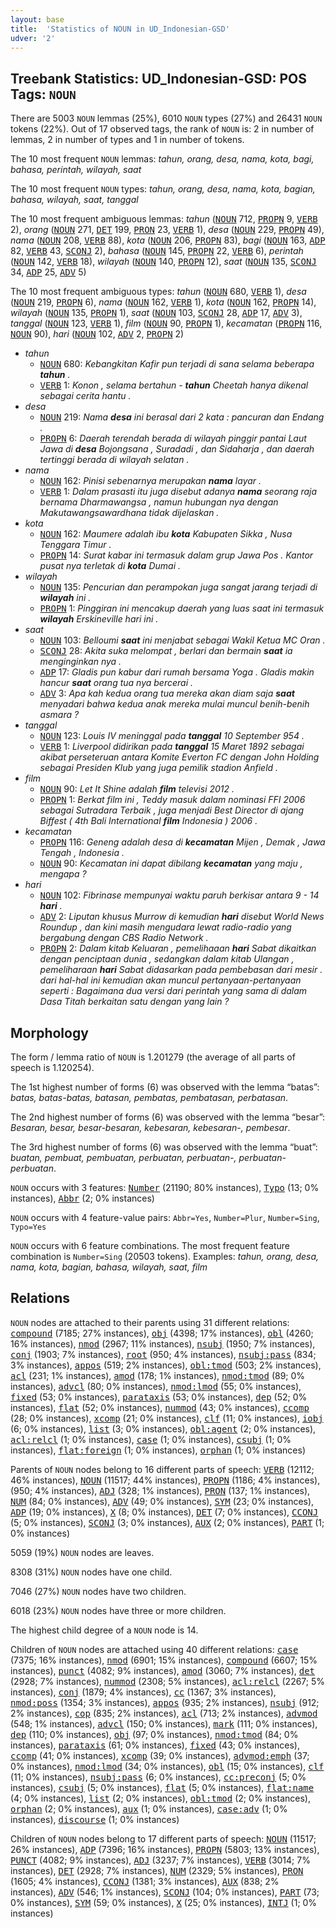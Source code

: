 ```yaml
---
layout: base
title:  'Statistics of NOUN in UD_Indonesian-GSD'
udver: '2'
---
```


## Treebank Statistics: UD_Indonesian-GSD: POS Tags: `NOUN`

There are 5003 `NOUN` lemmas (25%), 6010 `NOUN` types (27%) and 26431 `NOUN` tokens (22%).
Out of 17 observed tags, the rank of `NOUN` is: 2 in number of lemmas, 2 in number of types and 1 in number of tokens.

The 10 most frequent `NOUN` lemmas: <em>tahun, orang, desa, nama, kota, bagi, bahasa, perintah, wilayah, saat</em>

The 10 most frequent `NOUN` types:  <em>tahun, orang, desa, nama, kota, bagian, bahasa, wilayah, saat, tanggal</em>

The 10 most frequent ambiguous lemmas: <em>tahun</em> (<tt><a href="id_gsd-pos-NOUN.html">NOUN</a></tt> 712, <tt><a href="id_gsd-pos-PROPN.html">PROPN</a></tt> 9, <tt><a href="id_gsd-pos-VERB.html">VERB</a></tt> 2), <em>orang</em> (<tt><a href="id_gsd-pos-NOUN.html">NOUN</a></tt> 271, <tt><a href="id_gsd-pos-DET.html">DET</a></tt> 199, <tt><a href="id_gsd-pos-PRON.html">PRON</a></tt> 23, <tt><a href="id_gsd-pos-VERB.html">VERB</a></tt> 1), <em>desa</em> (<tt><a href="id_gsd-pos-NOUN.html">NOUN</a></tt> 229, <tt><a href="id_gsd-pos-PROPN.html">PROPN</a></tt> 49), <em>nama</em> (<tt><a href="id_gsd-pos-NOUN.html">NOUN</a></tt> 208, <tt><a href="id_gsd-pos-VERB.html">VERB</a></tt> 88), <em>kota</em> (<tt><a href="id_gsd-pos-NOUN.html">NOUN</a></tt> 206, <tt><a href="id_gsd-pos-PROPN.html">PROPN</a></tt> 83), <em>bagi</em> (<tt><a href="id_gsd-pos-NOUN.html">NOUN</a></tt> 163, <tt><a href="id_gsd-pos-ADP.html">ADP</a></tt> 82, <tt><a href="id_gsd-pos-VERB.html">VERB</a></tt> 43, <tt><a href="id_gsd-pos-SCONJ.html">SCONJ</a></tt> 2), <em>bahasa</em> (<tt><a href="id_gsd-pos-NOUN.html">NOUN</a></tt> 145, <tt><a href="id_gsd-pos-PROPN.html">PROPN</a></tt> 22, <tt><a href="id_gsd-pos-VERB.html">VERB</a></tt> 6), <em>perintah</em> (<tt><a href="id_gsd-pos-NOUN.html">NOUN</a></tt> 142, <tt><a href="id_gsd-pos-VERB.html">VERB</a></tt> 18), <em>wilayah</em> (<tt><a href="id_gsd-pos-NOUN.html">NOUN</a></tt> 140, <tt><a href="id_gsd-pos-PROPN.html">PROPN</a></tt> 12), <em>saat</em> (<tt><a href="id_gsd-pos-NOUN.html">NOUN</a></tt> 135, <tt><a href="id_gsd-pos-SCONJ.html">SCONJ</a></tt> 34, <tt><a href="id_gsd-pos-ADP.html">ADP</a></tt> 25, <tt><a href="id_gsd-pos-ADV.html">ADV</a></tt> 5)

The 10 most frequent ambiguous types:  <em>tahun</em> (<tt><a href="id_gsd-pos-NOUN.html">NOUN</a></tt> 680, <tt><a href="id_gsd-pos-VERB.html">VERB</a></tt> 1), <em>desa</em> (<tt><a href="id_gsd-pos-NOUN.html">NOUN</a></tt> 219, <tt><a href="id_gsd-pos-PROPN.html">PROPN</a></tt> 6), <em>nama</em> (<tt><a href="id_gsd-pos-NOUN.html">NOUN</a></tt> 162, <tt><a href="id_gsd-pos-VERB.html">VERB</a></tt> 1), <em>kota</em> (<tt><a href="id_gsd-pos-NOUN.html">NOUN</a></tt> 162, <tt><a href="id_gsd-pos-PROPN.html">PROPN</a></tt> 14), <em>wilayah</em> (<tt><a href="id_gsd-pos-NOUN.html">NOUN</a></tt> 135, <tt><a href="id_gsd-pos-PROPN.html">PROPN</a></tt> 1), <em>saat</em> (<tt><a href="id_gsd-pos-NOUN.html">NOUN</a></tt> 103, <tt><a href="id_gsd-pos-SCONJ.html">SCONJ</a></tt> 28, <tt><a href="id_gsd-pos-ADP.html">ADP</a></tt> 17, <tt><a href="id_gsd-pos-ADV.html">ADV</a></tt> 3), <em>tanggal</em> (<tt><a href="id_gsd-pos-NOUN.html">NOUN</a></tt> 123, <tt><a href="id_gsd-pos-VERB.html">VERB</a></tt> 1), <em>film</em> (<tt><a href="id_gsd-pos-NOUN.html">NOUN</a></tt> 90, <tt><a href="id_gsd-pos-PROPN.html">PROPN</a></tt> 1), <em>kecamatan</em> (<tt><a href="id_gsd-pos-PROPN.html">PROPN</a></tt> 116, <tt><a href="id_gsd-pos-NOUN.html">NOUN</a></tt> 90), <em>hari</em> (<tt><a href="id_gsd-pos-NOUN.html">NOUN</a></tt> 102, <tt><a href="id_gsd-pos-ADV.html">ADV</a></tt> 2, <tt><a href="id_gsd-pos-PROPN.html">PROPN</a></tt> 2)


* <em>tahun</em>
  * <tt><a href="id_gsd-pos-NOUN.html">NOUN</a></tt> 680: <em>Kebangkitan Kafir pun terjadi di sana selama beberapa <b>tahun</b> .</em>
  * <tt><a href="id_gsd-pos-VERB.html">VERB</a></tt> 1: <em>Konon , selama bertahun - <b>tahun</b> Cheetah hanya dikenal sebagai cerita hantu .</em>
* <em>desa</em>
  * <tt><a href="id_gsd-pos-NOUN.html">NOUN</a></tt> 219: <em>Nama <b>desa</b> ini berasal dari 2 kata : pancuran dan Endang .</em>
  * <tt><a href="id_gsd-pos-PROPN.html">PROPN</a></tt> 6: <em>Daerah terendah berada di wilayah pinggir pantai Laut Jawa di <b>desa</b> Bojongsana , Suradadi , dan Sidaharja , dan daerah tertinggi berada di wilayah selatan .</em>
* <em>nama</em>
  * <tt><a href="id_gsd-pos-NOUN.html">NOUN</a></tt> 162: <em>Pinisi sebenarnya merupakan <b>nama</b> layar .</em>
  * <tt><a href="id_gsd-pos-VERB.html">VERB</a></tt> 1: <em>Dalam prasasti itu juga disebut adanya <b>nama</b> seorang raja bernama Dharmawangsa , namun hubungan nya dengan Makutawangsawardhana tidak dijelaskan .</em>
* <em>kota</em>
  * <tt><a href="id_gsd-pos-NOUN.html">NOUN</a></tt> 162: <em>Maumere adalah ibu <b>kota</b> Kabupaten Sikka , Nusa Tenggara Timur .</em>
  * <tt><a href="id_gsd-pos-PROPN.html">PROPN</a></tt> 14: <em>Surat kabar ini termasuk dalam grup Jawa Pos . Kantor pusat nya terletak di <b>kota</b> Dumai .</em>
* <em>wilayah</em>
  * <tt><a href="id_gsd-pos-NOUN.html">NOUN</a></tt> 135: <em>Pencurian dan perampokan juga sangat jarang terjadi di <b>wilayah</b> ini .</em>
  * <tt><a href="id_gsd-pos-PROPN.html">PROPN</a></tt> 1: <em>Pinggiran ini mencakup daerah yang luas saat ini termasuk <b>wilayah</b> Erskineville hari ini .</em>
* <em>saat</em>
  * <tt><a href="id_gsd-pos-NOUN.html">NOUN</a></tt> 103: <em>Belloumi <b>saat</b> ini menjabat sebagai Wakil Ketua MC Oran .</em>
  * <tt><a href="id_gsd-pos-SCONJ.html">SCONJ</a></tt> 28: <em>Akita suka melompat , berlari dan bermain <b>saat</b> ia menginginkan nya .</em>
  * <tt><a href="id_gsd-pos-ADP.html">ADP</a></tt> 17: <em>Gladis pun kabur dari rumah bersama Yoga . Gladis makin hancur <b>saat</b> orang tua nya bercerai .</em>
  * <tt><a href="id_gsd-pos-ADV.html">ADV</a></tt> 3: <em>Apa kah kedua orang tua mereka akan diam saja <b>saat</b> menyadari bahwa kedua anak mereka mulai muncul benih-benih asmara ?</em>
* <em>tanggal</em>
  * <tt><a href="id_gsd-pos-NOUN.html">NOUN</a></tt> 123: <em>Louis IV meninggal pada <b>tanggal</b> 10 September 954 .</em>
  * <tt><a href="id_gsd-pos-VERB.html">VERB</a></tt> 1: <em>Liverpool didirikan pada <b>tanggal</b> 15 Maret 1892 sebagai akibat perseteruan antara Komite Everton FC dengan John Holding sebagai Presiden Klub yang juga pemilik stadion Anfield .</em>
* <em>film</em>
  * <tt><a href="id_gsd-pos-NOUN.html">NOUN</a></tt> 90: <em>Let It Shine adalah <b>film</b> televisi 2012 .</em>
  * <tt><a href="id_gsd-pos-PROPN.html">PROPN</a></tt> 1: <em>Berkat film ini , Teddy masuk dalam nominasi FFI 2006 sebagai Sutradara Terbaik , juga menjadi Best Director di ajang Biffest ( 4th Bali International <b>film</b> Indonesia ) 2006 .</em>
* <em>kecamatan</em>
  * <tt><a href="id_gsd-pos-PROPN.html">PROPN</a></tt> 116: <em>Geneng adalah desa di <b>kecamatan</b> Mijen , Demak , Jawa Tengah , Indonesia .</em>
  * <tt><a href="id_gsd-pos-NOUN.html">NOUN</a></tt> 90: <em>Kecamatan ini dapat dibilang <b>kecamatan</b> yang maju , mengapa ?</em>
* <em>hari</em>
  * <tt><a href="id_gsd-pos-NOUN.html">NOUN</a></tt> 102: <em>Fibrinase mempunyai waktu paruh berkisar antara 9 - 14 <b>hari</b> .</em>
  * <tt><a href="id_gsd-pos-ADV.html">ADV</a></tt> 2: <em>Liputan khusus Murrow di kemudian <b>hari</b> disebut World News Roundup , dan kini masih mengudara lewat radio-radio yang bergabung dengan CBS Radio Network .</em>
  * <tt><a href="id_gsd-pos-PROPN.html">PROPN</a></tt> 2: <em>Dalam kitab Keluaran , pemelihaaan <b>hari</b> Sabat dikaitkan dengan penciptaan dunia , sedangkan dalam kitab Ulangan , pemeliharaan <b>hari</b> Sabat didasarkan pada pembebasan dari mesir . dari hal-hal ini kemudian akan muncul pertanyaan-pertanyaan seperti : Bagaimana dua versi dari perintah yang sama di dalam Dasa Titah berkaitan satu dengan yang lain ?</em>

## Morphology

The form / lemma ratio of `NOUN` is 1.201279 (the average of all parts of speech is 1.120254).

The 1st highest number of forms (6) was observed with the lemma “batas”: <em>batas, batas-batas, batasan, pembatas, pembatasan, perbatasan</em>.

The 2nd highest number of forms (6) was observed with the lemma “besar”: <em>Besaran, besar, besar-besaran, kebesaran, kebesaran-, pembesar</em>.

The 3rd highest number of forms (6) was observed with the lemma “buat”: <em>buatan, pembuat, pembuatan, perbuatan, perbuatan-, perbuatan-perbuatan</em>.

`NOUN` occurs with 3 features: <tt><a href="id_gsd-feat-Number.html">Number</a></tt> (21190; 80% instances), <tt><a href="id_gsd-feat-Typo.html">Typo</a></tt> (13; 0% instances), <tt><a href="id_gsd-feat-Abbr.html">Abbr</a></tt> (2; 0% instances)

`NOUN` occurs with 4 feature-value pairs: `Abbr=Yes`, `Number=Plur`, `Number=Sing`, `Typo=Yes`

`NOUN` occurs with 6 feature combinations.
The most frequent feature combination is `Number=Sing` (20503 tokens).
Examples: <em>tahun, orang, desa, nama, kota, bagian, bahasa, wilayah, saat, film</em>


## Relations

`NOUN` nodes are attached to their parents using 31 different relations: <tt><a href="id_gsd-dep-compound.html">compound</a></tt> (7185; 27% instances), <tt><a href="id_gsd-dep-obj.html">obj</a></tt> (4398; 17% instances), <tt><a href="id_gsd-dep-obl.html">obl</a></tt> (4260; 16% instances), <tt><a href="id_gsd-dep-nmod.html">nmod</a></tt> (2967; 11% instances), <tt><a href="id_gsd-dep-nsubj.html">nsubj</a></tt> (1950; 7% instances), <tt><a href="id_gsd-dep-conj.html">conj</a></tt> (1903; 7% instances), <tt><a href="id_gsd-dep-root.html">root</a></tt> (950; 4% instances), <tt><a href="id_gsd-dep-nsubj-pass.html">nsubj:pass</a></tt> (834; 3% instances), <tt><a href="id_gsd-dep-appos.html">appos</a></tt> (519; 2% instances), <tt><a href="id_gsd-dep-obl-tmod.html">obl:tmod</a></tt> (503; 2% instances), <tt><a href="id_gsd-dep-acl.html">acl</a></tt> (231; 1% instances), <tt><a href="id_gsd-dep-amod.html">amod</a></tt> (178; 1% instances), <tt><a href="id_gsd-dep-nmod-tmod.html">nmod:tmod</a></tt> (89; 0% instances), <tt><a href="id_gsd-dep-advcl.html">advcl</a></tt> (80; 0% instances), <tt><a href="id_gsd-dep-nmod-lmod.html">nmod:lmod</a></tt> (55; 0% instances), <tt><a href="id_gsd-dep-fixed.html">fixed</a></tt> (53; 0% instances), <tt><a href="id_gsd-dep-parataxis.html">parataxis</a></tt> (53; 0% instances), <tt><a href="id_gsd-dep-dep.html">dep</a></tt> (52; 0% instances), <tt><a href="id_gsd-dep-flat.html">flat</a></tt> (52; 0% instances), <tt><a href="id_gsd-dep-nummod.html">nummod</a></tt> (43; 0% instances), <tt><a href="id_gsd-dep-ccomp.html">ccomp</a></tt> (28; 0% instances), <tt><a href="id_gsd-dep-xcomp.html">xcomp</a></tt> (21; 0% instances), <tt><a href="id_gsd-dep-clf.html">clf</a></tt> (11; 0% instances), <tt><a href="id_gsd-dep-iobj.html">iobj</a></tt> (6; 0% instances), <tt><a href="id_gsd-dep-list.html">list</a></tt> (3; 0% instances), <tt><a href="id_gsd-dep-obl-agent.html">obl:agent</a></tt> (2; 0% instances), <tt><a href="id_gsd-dep-acl-relcl.html">acl:relcl</a></tt> (1; 0% instances), <tt><a href="id_gsd-dep-case.html">case</a></tt> (1; 0% instances), <tt><a href="id_gsd-dep-csubj.html">csubj</a></tt> (1; 0% instances), <tt><a href="id_gsd-dep-flat-foreign.html">flat:foreign</a></tt> (1; 0% instances), <tt><a href="id_gsd-dep-orphan.html">orphan</a></tt> (1; 0% instances)

Parents of `NOUN` nodes belong to 16 different parts of speech: <tt><a href="id_gsd-pos-VERB.html">VERB</a></tt> (12112; 46% instances), <tt><a href="id_gsd-pos-NOUN.html">NOUN</a></tt> (11517; 44% instances), <tt><a href="id_gsd-pos-PROPN.html">PROPN</a></tt> (1186; 4% instances),  (950; 4% instances), <tt><a href="id_gsd-pos-ADJ.html">ADJ</a></tt> (328; 1% instances), <tt><a href="id_gsd-pos-PRON.html">PRON</a></tt> (137; 1% instances), <tt><a href="id_gsd-pos-NUM.html">NUM</a></tt> (84; 0% instances), <tt><a href="id_gsd-pos-ADV.html">ADV</a></tt> (49; 0% instances), <tt><a href="id_gsd-pos-SYM.html">SYM</a></tt> (23; 0% instances), <tt><a href="id_gsd-pos-ADP.html">ADP</a></tt> (19; 0% instances), <tt><a href="id_gsd-pos-X.html">X</a></tt> (8; 0% instances), <tt><a href="id_gsd-pos-DET.html">DET</a></tt> (7; 0% instances), <tt><a href="id_gsd-pos-CCONJ.html">CCONJ</a></tt> (5; 0% instances), <tt><a href="id_gsd-pos-SCONJ.html">SCONJ</a></tt> (3; 0% instances), <tt><a href="id_gsd-pos-AUX.html">AUX</a></tt> (2; 0% instances), <tt><a href="id_gsd-pos-PART.html">PART</a></tt> (1; 0% instances)

5059 (19%) `NOUN` nodes are leaves.

8308 (31%) `NOUN` nodes have one child.

7046 (27%) `NOUN` nodes have two children.

6018 (23%) `NOUN` nodes have three or more children.

The highest child degree of a `NOUN` node is 14.

Children of `NOUN` nodes are attached using 40 different relations: <tt><a href="id_gsd-dep-case.html">case</a></tt> (7375; 16% instances), <tt><a href="id_gsd-dep-nmod.html">nmod</a></tt> (6901; 15% instances), <tt><a href="id_gsd-dep-compound.html">compound</a></tt> (6607; 15% instances), <tt><a href="id_gsd-dep-punct.html">punct</a></tt> (4082; 9% instances), <tt><a href="id_gsd-dep-amod.html">amod</a></tt> (3060; 7% instances), <tt><a href="id_gsd-dep-det.html">det</a></tt> (2928; 7% instances), <tt><a href="id_gsd-dep-nummod.html">nummod</a></tt> (2308; 5% instances), <tt><a href="id_gsd-dep-acl-relcl.html">acl:relcl</a></tt> (2267; 5% instances), <tt><a href="id_gsd-dep-conj.html">conj</a></tt> (1879; 4% instances), <tt><a href="id_gsd-dep-cc.html">cc</a></tt> (1367; 3% instances), <tt><a href="id_gsd-dep-nmod-poss.html">nmod:poss</a></tt> (1354; 3% instances), <tt><a href="id_gsd-dep-appos.html">appos</a></tt> (935; 2% instances), <tt><a href="id_gsd-dep-nsubj.html">nsubj</a></tt> (912; 2% instances), <tt><a href="id_gsd-dep-cop.html">cop</a></tt> (835; 2% instances), <tt><a href="id_gsd-dep-acl.html">acl</a></tt> (713; 2% instances), <tt><a href="id_gsd-dep-advmod.html">advmod</a></tt> (548; 1% instances), <tt><a href="id_gsd-dep-advcl.html">advcl</a></tt> (150; 0% instances), <tt><a href="id_gsd-dep-mark.html">mark</a></tt> (111; 0% instances), <tt><a href="id_gsd-dep-dep.html">dep</a></tt> (110; 0% instances), <tt><a href="id_gsd-dep-obj.html">obj</a></tt> (97; 0% instances), <tt><a href="id_gsd-dep-nmod-tmod.html">nmod:tmod</a></tt> (84; 0% instances), <tt><a href="id_gsd-dep-parataxis.html">parataxis</a></tt> (61; 0% instances), <tt><a href="id_gsd-dep-fixed.html">fixed</a></tt> (43; 0% instances), <tt><a href="id_gsd-dep-ccomp.html">ccomp</a></tt> (41; 0% instances), <tt><a href="id_gsd-dep-xcomp.html">xcomp</a></tt> (39; 0% instances), <tt><a href="id_gsd-dep-advmod-emph.html">advmod:emph</a></tt> (37; 0% instances), <tt><a href="id_gsd-dep-nmod-lmod.html">nmod:lmod</a></tt> (34; 0% instances), <tt><a href="id_gsd-dep-obl.html">obl</a></tt> (15; 0% instances), <tt><a href="id_gsd-dep-clf.html">clf</a></tt> (11; 0% instances), <tt><a href="id_gsd-dep-nsubj-pass.html">nsubj:pass</a></tt> (6; 0% instances), <tt><a href="id_gsd-dep-cc-preconj.html">cc:preconj</a></tt> (5; 0% instances), <tt><a href="id_gsd-dep-csubj.html">csubj</a></tt> (5; 0% instances), <tt><a href="id_gsd-dep-flat.html">flat</a></tt> (5; 0% instances), <tt><a href="id_gsd-dep-flat-name.html">flat:name</a></tt> (4; 0% instances), <tt><a href="id_gsd-dep-list.html">list</a></tt> (2; 0% instances), <tt><a href="id_gsd-dep-obl-tmod.html">obl:tmod</a></tt> (2; 0% instances), <tt><a href="id_gsd-dep-orphan.html">orphan</a></tt> (2; 0% instances), <tt><a href="id_gsd-dep-aux.html">aux</a></tt> (1; 0% instances), <tt><a href="id_gsd-dep-case-adv.html">case:adv</a></tt> (1; 0% instances), <tt><a href="id_gsd-dep-discourse.html">discourse</a></tt> (1; 0% instances)

Children of `NOUN` nodes belong to 17 different parts of speech: <tt><a href="id_gsd-pos-NOUN.html">NOUN</a></tt> (11517; 26% instances), <tt><a href="id_gsd-pos-ADP.html">ADP</a></tt> (7396; 16% instances), <tt><a href="id_gsd-pos-PROPN.html">PROPN</a></tt> (5803; 13% instances), <tt><a href="id_gsd-pos-PUNCT.html">PUNCT</a></tt> (4082; 9% instances), <tt><a href="id_gsd-pos-ADJ.html">ADJ</a></tt> (3237; 7% instances), <tt><a href="id_gsd-pos-VERB.html">VERB</a></tt> (3014; 7% instances), <tt><a href="id_gsd-pos-DET.html">DET</a></tt> (2928; 7% instances), <tt><a href="id_gsd-pos-NUM.html">NUM</a></tt> (2329; 5% instances), <tt><a href="id_gsd-pos-PRON.html">PRON</a></tt> (1605; 4% instances), <tt><a href="id_gsd-pos-CCONJ.html">CCONJ</a></tt> (1381; 3% instances), <tt><a href="id_gsd-pos-AUX.html">AUX</a></tt> (838; 2% instances), <tt><a href="id_gsd-pos-ADV.html">ADV</a></tt> (546; 1% instances), <tt><a href="id_gsd-pos-SCONJ.html">SCONJ</a></tt> (104; 0% instances), <tt><a href="id_gsd-pos-PART.html">PART</a></tt> (73; 0% instances), <tt><a href="id_gsd-pos-SYM.html">SYM</a></tt> (59; 0% instances), <tt><a href="id_gsd-pos-X.html">X</a></tt> (25; 0% instances), <tt><a href="id_gsd-pos-INTJ.html">INTJ</a></tt> (1; 0% instances)

